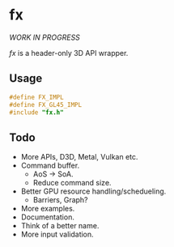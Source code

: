 # fx

*WORK IN PROGRESS*

*fx* is a header-only 3D API wrapper.

## Usage

```C
#define FX_IMPL
#define FX_GL45_IMPL
#include "fx.h"
```

## Todo

 - More APIs, D3D, Metal, Vulkan etc.
 - Command buffer.
    - AoS -> SoA.
    - Reduce command size.
 - Better GPU resource handling/schedueling.
    - Barriers, Graph?
 - More examples.
 - Documentation.
 - Think of a better name.
 - More input validation.
